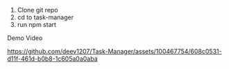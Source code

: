 1. Clone git repo
2. cd to task-manager
3. run npm start

Demo Video

https://github.com/deev1207/Task-Manager/assets/100467754/608c0531-d11f-461d-b0b8-1c605a0a0aba

